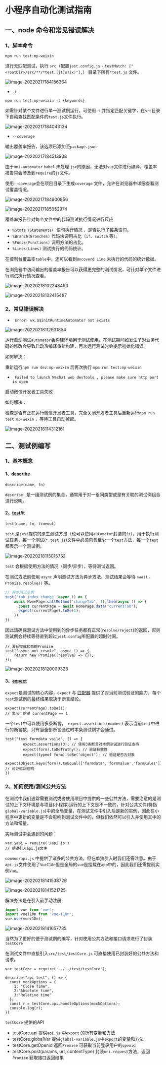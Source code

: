 # 小程序自动化测试指南

## 一、node 命令和常见错误解决

### 1、脚本命令

```
npm run test:mp-weixin
```

进行无匹配测试，执行 `src`（配置`jest.config.js` - `testMatch: ["<rootDir>/src/**/*test.[jt]s?(x)"],`）  目录下所有`*test.js` 文件。

![image-20220217184156364](.\typora-user-images\image-20220217184156364.png)

- `-t`

```
npm run test:mp-weixin -t {keywords}
```

如需针对某个文件进行单一测试例运行，可使用`-t` 并指定匹配关键字，在`src`目录下自动查找匹配条件的`test.js`文件执行。

![image-20220217184043134](.\typora-user-images\image-20220217184043134.png)

- `--coverage`

输出覆盖率报告，该选项已添加至`package.json` 

![image-20220217184513938](.\typora-user-images\image-20220217184513938.png)

由于`uni-automator` `babel` 未处理 `jsx`的原因，无法对`vue`文件进行编译，覆盖率报告只会涉及到`require`的`js`文件。

使用`--coverage`会在项目目录下生成`coverage` 文件，允许在浏览器中详细查看测试覆盖情况。

![image-20220217184900856](.\typora-user-images\image-20220217184900856.png)

![image-20220217185052974](.\typora-user-images\image-20220217185052974.png)

覆盖率报告针对每个文件中的代码测试执行情况进行反应

- `%Stmts（Statements）` 语句执行情况 ，是否执行了每条语句。
- `%Branch(Branches)` 代码块调用占比（`if`、`switch` 等）。
- `%Funcs(Functions)` 调用方法的占比。
- `%Lines(Lines)` 测试执行的代码统计。

在控制台覆盖率`table`中，还可以看到`Uncoverd Line` 未执行的代码的统计数据。

在浏览器中访问输出的覆盖率报告可以获得更完整的测试情况，可针对单个文件进行测试执行情况查看。

![image-20220218102248493](.\typora-user-images\image-20220218102248493.png)

![image-20220218102415487](.\typora-user-images\image-20220218102415487.png)



### 2、常见错误解决

- ` Error: wx.$$initRuntimeAutomator not exists` 

![image-20220218112631854](.\typora-user-images\image-20220218112631854.png)

运行自动测试`automator`会构建环境用于测试使用，在测试期间如发生了对业务代码的修改会导致启动热编译重新构建，再次运行测试时会提示初始化错误。

如何解决：

重新运行`npm run dev:mp-weixin` 后再次执行 `npm run test:mp-weixin`

- ` Failed to launch Wechat web devTools , please make sure http port is open`

启动微信开发者工具失败

如何解决：

检查是否有正在运行微信开发者工具，完全关闭开发者工具后重新运行`npm run test:mp-wexin` ，等待工具自动掉起。

![image-20220218114312161](.\typora-user-images\image-20220218114312161.png)



##  二、测试例编写

### 1、基本概念

#### 1、[describe](https://jestjs.io/docs/api#describename-fn)

```
describe(name, fn)
```

`describe ` 是一组测试例的集合，通常用于对一组同类型或是有关联的测试例组合进行说明。

#### 2、[test](https://jestjs.io/docs/api#testname-fn-timeout)/it

```
test(name, fn, timeout)
```

`test` 是`jest`提供的原生测试方法（也可以使用`automator`封装的`it`），用于执行测试任务，每一个测试(`*.test.js`)文件中必须包含至少一个`test`方法，每一个`test`都表示一个测试例。

![image-20220218115015752](.\typora-user-images\image-20220218115015752.png)

`test` 会根据使用方法的情况（同步/异步），等待测试返回。

在测试方法前使用 `async` 声明测试方法为异步方法，测试结果会等待 `await` 、`Promise.resolve()` 等。

```javascript
// 异步测试示例
test('tab index change',async () => {
    await HomePage.callMethod('changeTab', 1).then(async () => {
      const currentPage = await HomePage.data("currentTab");
      expect(currentPage).toBe(1);
    })
})
```

因此请确保测试方法中使用到的异步任务都有正常(`resolve/reject`)的返回，否则测试例会持续等待直到超过`jest.config`所配置的超时时间。

```
// 没有完成状态的Promise
test("async not resole", async () => {
    return new Promise((resolve) => {});
});
```

![image-20220218120009328](.\typora-user-images\image-20220218120009328.png)

#### 3、[expect](https://jestjs.io/docs/expect)

`expect`是测试的核心内容，`expect` 与 [匹配器](https://jestjs.io/docs/expect) 提供了对当前测试验证的能力，每个`test`测试例的最终结果取决于断言结论。

```
expect(currentPage).toBe(1);
// 表示：期望 currentPage == 1
```

一个`test`中可以使用多条断言，` expect.assertions(number)`  表示当前`test`中进行的断言数，只有当全部断言通过时本条测试例才会通过。

```
test("test formdata vaild", () => {
        expect.assertions(3); // 使用3条断言对本例测试进行验证支持
        expect(form).toBeTruthy(); // 验证有效性
        expect(typeof form).toBe('object'); // 验证是否为对象
        expect(Object.keys(form)).toEqual(['formdata','formValue','formRules']); // 验证返回结构
})
```



### 2、如何使用/测试公共方法

在测试中我们通常需要测试或者使用项目中提供的一些公共方法，需要注意的是测试的上下文环境是与项目(小程序)运行的上下文是不一致的，针对公共文件(特指`global-variable.js`)中的全局变量，在测试文件中引入后是新的实例，因此在小程序中更新的变量是不会影响到测试文件中的，但我们依然可以引入并使用其中的方法和常量。

实际测试中会遇到的问题：

```
var $api = require('/api.js')
// 期望引入api.js文件
```

`common/api.js` 中提供了诸多的公共方法，但在单独引入时我们还需注意。由于`api.js`文件使用了`VueI18n`但是全局的`vue`是挂载在`app`中的，因此我们还需提前实例`Vue`。

![image-20220218141538726](.\typora-user-images\image-20220218141538726.png)

![image-20220218141521725](.\typora-user-images\image-20220218141521725.png)

解决办法是在引入前手动注册

```javascript
import vue from 'vue';
import vuei18n from 'vue-i18n';
vue.use(vuei18n);
```

![image-20220218141657735](.\typora-user-images\image-20220218141657735.png)



当然为了更好的便于测试例的编写，针对使用公共方法和接口请求进行了封装`testCore`

在测试文件中直接引入`src/test/testCore.js` 可直接使用已封装好的公共方法和请求。

```
var testCore = require('../../test/testCore');

describe("api test", () => { 
  const mockOptions = {
    1: "Close Time",
    2:"Absolute time",
    3:"Relative time"
  };
  const r = testCore.api.handleOptions(mockOptions);
  console.log(r);
})
```

`testCore` 提供的API

- testCore.api  提供`api.js` 中`export` 的所有变量和方法
- testCore.globalVar 提供`global-variable.js`中`export`的变量和方法
- testCore.getOpenid 返回`Promise` 可获取当前登录用户的`openid`
- testCore.post(params, url, contentType) 封装`uni.request`方法，返回`Promise` 获取接口返回结果



